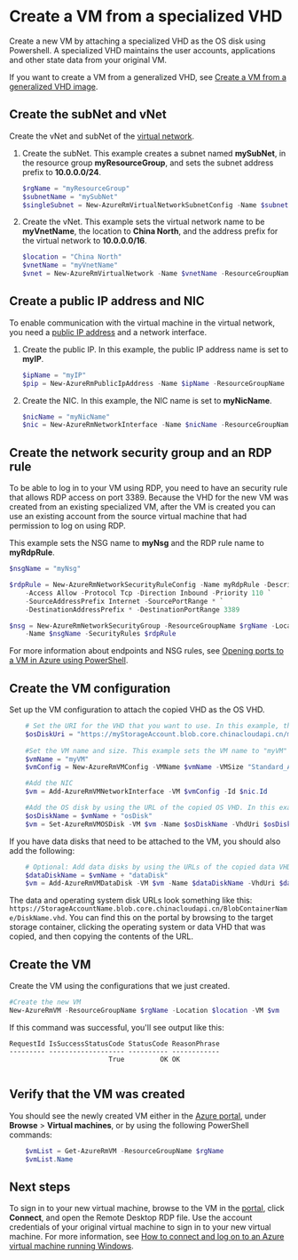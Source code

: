 <properties
	pageTitle="Create a copy of your Windows VM | Azure"
	description="Learn how to create a copy of your specialized Azure VM running Windows, in the Resource Manager deployment model."
	services="virtual-machines-windows"
	documentationCenter=""
	authors="cynthn"
	manager="timlt"
	editor=""
	tags="azure-resource-manager"/>

<tags
	ms.service="virtual-machines-windows"
	ms.workload="infrastructure-services"
	ms.tgt_pltfrm="vm-windows"
	ms.devlang="na"
	ms.topic="article"
	ms.date="09/21/2016"
	wacn.date=""
	ms.author="cynthn"/>

# Create a VM from a specialized VHD

Create a new VM by attaching a specialized VHD as the OS disk using Powershell. A specialized VHD maintains the user accounts, applications and other state data from your original VM. 

If you want to create a VM from a generalized VHD, see [Create a VM from a generalized VHD image](/documentation/articles/virtual-machines-windows-create-vm-generalized/).

## Create the subNet and vNet

Create the vNet and subNet of the [virtual network](/documentation/articles/virtual-networks-overview/).

1. Create the subNet. This example creates a subnet named **mySubNet**, in the resource group **myResourceGroup**, and sets the subnet address prefix to **10.0.0.0/24**.

	```powershell
	$rgName = "myResourceGroup"
	$subnetName = "mySubNet"
	$singleSubnet = New-AzureRmVirtualNetworkSubnetConfig -Name $subnetName -AddressPrefix 10.0.0.0/24
	```

2. Create the vNet. This example sets the virtual network name to be **myVnetName**, the location to **China North**, and the address prefix for the virtual network to **10.0.0.0/16**. 

	```powershell
	$location = "China North"
	$vnetName = "myVnetName"
	$vnet = New-AzureRmVirtualNetwork -Name $vnetName -ResourceGroupName $rgName -Location $location -AddressPrefix 10.0.0.0/16 -Subnet $singleSubnet
	```    
            
## Create a public IP address and NIC

To enable communication with the virtual machine in the virtual network, you need a [public IP address](/documentation/articles/virtual-network-ip-addresses-overview-arm/) and a network interface.

1. Create the public IP. In this example, the public IP address name is set to **myIP**.

	```powershell
	$ipName = "myIP"
	$pip = New-AzureRmPublicIpAddress -Name $ipName -ResourceGroupName $rgName -Location $location -AllocationMethod Dynamic
	```       

2. Create the NIC. In this example, the NIC name is set to **myNicName**.

	```powershell
	$nicName = "myNicName"
	$nic = New-AzureRmNetworkInterface -Name $nicName -ResourceGroupName $rgName -Location $location -SubnetId $vnet.Subnets[0].Id -PublicIpAddressId $pip.Id
	```

## Create the network security group and an RDP rule

To be able to log in to your VM using RDP, you need to have an security rule that allows RDP access on port 3389. Because the VHD for the new VM was created from an existing specialized VM, after the VM is created you can use an existing account from the source virtual machine that had permission to log on using RDP.

This example sets the NSG name to **myNsg** and the RDP rule name to **myRdpRule**.

```powershell
$nsgName = "myNsg"

$rdpRule = New-AzureRmNetworkSecurityRuleConfig -Name myRdpRule -Description "Allow RDP" `
    -Access Allow -Protocol Tcp -Direction Inbound -Priority 110 `
    -SourceAddressPrefix Internet -SourcePortRange * `
    -DestinationAddressPrefix * -DestinationPortRange 3389

$nsg = New-AzureRmNetworkSecurityGroup -ResourceGroupName $rgName -Location $location `
    -Name $nsgName -SecurityRules $rdpRule
```

For more information about endpoints and NSG rules, see [Opening ports to a VM in Azure using PowerShell](/documentation/articles/virtual-machines-windows-nsg-quickstart-powershell/).

## Create the VM configuration

Set up the VM configuration to attach the copied VHD as the OS VHD.


```powershell
	# Set the URI for the VHD that you want to use. In this example, the VHD file named "myOsDisk.vhd" is kept in a storage account named "myStorageAccount" in a container named "myContainer".
	$osDiskUri = "https://myStorageAccount.blob.core.chinacloudapi.cn/myContainer/myOsDisk.vhd"
	
	#Set the VM name and size. This example sets the VM name to "myVM" and the VM size to "Standard_A2".
	$vmName = "myVM"
	$vmConfig = New-AzureRmVMConfig -VMName $vmName -VMSize "Standard_A2"

	#Add the NIC
	$vm = Add-AzureRmVMNetworkInterface -VM $vmConfig -Id $nic.Id

	#Add the OS disk by using the URL of the copied OS VHD. In this example, when the OS disk is created, the term "osDisk" is appened to the VM name to create the OS disk name. This example also specifies that this Windows-based VHD should be attached to the VM as the OS disk.
	$osDiskName = $vmName + "osDisk"
	$vm = Set-AzureRmVMOSDisk -VM $vm -Name $osDiskName -VhdUri $osDiskUri -CreateOption attach -Windows
```


If you have data disks that need to be attached to the VM, you should also add the following: 

```powershell
	# Optional: Add data disks by using the URLs of the copied data VHDs at the appropriate Logical Unit Number (Lun).
	$dataDiskName = $vmName + "dataDisk"
	$vm = Add-AzureRmVMDataDisk -VM $vm -Name $dataDiskName -VhdUri $dataDiskUri -Lun 0 -CreateOption attach
```

The data and operating system disk URLs look something like this: `https://StorageAccountName.blob.core.chinacloudapi.cn/BlobContainerName/DiskName.vhd`. You can find this on the portal by browsing to the target storage container, clicking the operating system or data VHD that was copied, and then copying the contents of the URL.


## Create the VM

Create the VM using the configurations that we just created.

```powershell
#Create the new VM
New-AzureRmVM -ResourceGroupName $rgName -Location $location -VM $vm
```

If this command was successful, you'll see output like this:

```
RequestId IsSuccessStatusCode StatusCode ReasonPhrase
--------- ------------------- ---------- ------------
                         True         OK OK   
 
```
 
## Verify that the VM was created 
 
You should see the newly created VM either in the [Azure portal](https://portal.azure.cn), under **Browse** > **Virtual machines**, or by using the following PowerShell commands:

```powershell
	$vmList = Get-AzureRmVM -ResourceGroupName $rgName
	$vmList.Name
```

## Next steps

To sign in to your new virtual machine, browse to the VM in the [portal](https://portal.azure.cn), click **Connect**, and open the Remote Desktop RDP file. Use the account credentials of your original virtual machine to sign in to your new virtual machine. For more information, see [How to connect and log on to an Azure virtual machine running Windows](/documentation/articles/virtual-machines-windows-connect-logon/).







